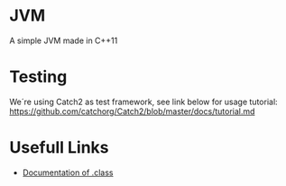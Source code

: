 # JVM
A simple JVM made in C++11

# Testing
We´re using Catch2 as test framework, see link below for usage tutorial:
https://github.com/catchorg/Catch2/blob/master/docs/tutorial.md

# Usefull Links

+ [Documentation of .class](https://docs.oracle.com/javase/specs/jvms/se7/html/jvms-4.html)
